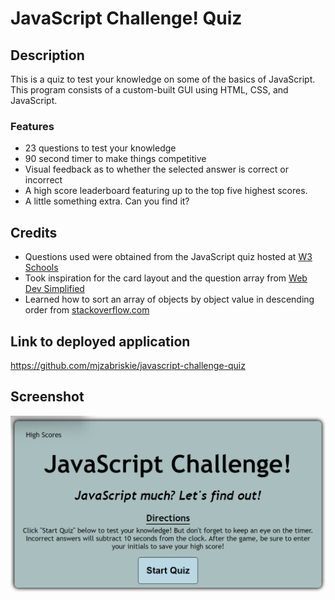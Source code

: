 # JavaScript Challenge! Quiz

## Description

This is a quiz to test your knowledge on some of the basics of JavaScript. This program consists of a custom-built GUI using HTML, CSS, and JavaScript.

### Features
* 23 questions to test your knowledge
* 90 second timer to make things competitive
* Visual feedback as to whether the selected answer is correct or incorrect
* A high score leaderboard featuring up to the top five highest scores.
* A little something extra. Can you find it?

## Credits
* Questions used were obtained from the JavaScript quiz hosted at <a href="https://www.w3schools.com/js/js_quiz.asp">W3 Schools</a>
* Took inspiration for the card layout and the question array from <a href = "https://www.youtube.com/watch?v=riDzcEQbX6k">Web Dev Simplified</a>
* Learned how to sort an array of objects by object value in descending order from <a href = "https://stackoverflow.com/questions/979256/sorting-an-array-of-objects-by-property-values">stackoverflow.com</a>

## Link to deployed application
<a href = "https://github.com/mjzabriskie/javascript-challenge-quiz">https://github.com/mjzabriskie/javascript-challenge-quiz</a>

## Screenshot
![Screenshot of JavaScript Challenge! website](./assets/images/javascript-challenge-screenshot.png)